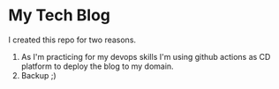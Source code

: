 # My Tech Blog

I created this repo for two reasons.
1. As I'm practicing for my devops skills I'm using github actions as CD platform to deploy the blog to my domain.
2. Backup ;)
